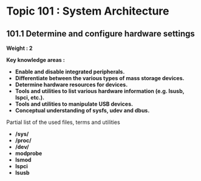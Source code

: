 # Topic 101 : System Architecture
## 101.1 Determine and configure hardware settings
**Weight : 2**

**Key knowledge areas :**

-   **Enable and disable integrated peripherals.**
-   **Differentiate between the various types of mass storage devices.**
-   **Determine hardware resources for devices.**
-   **Tools and utilities to list various hardware information (e.g. lsusb, lspci, etc.).**
-   **Tools and utilities to manipulate USB devices.**
-   **Conceptual understanding of sysfs, udev and dbus.**

Partial list of the used files, terms and utilities

-   **/sys/**
-   **/proc/**
-   **/dev/**
-   **modprobe**
-   **lsmod**
-   **lspci**
-   **lsusb** </aside>